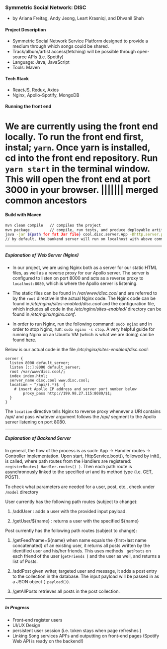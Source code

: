 ### Symmetric Social Network: DISC
- by Ariana Freitag, Andy Jeong, Leart Krasniqi, and Dhvanil Shah

#### Project Description
- Symmetric Social Network Service Platform designed to provide a medium through which songs could be shared.
- Track/album/artist access(fetching) will be possible through open-source APIs (i.e. Spotify)
- Language: Java, JavaScript
- Tools: Maven

#### Tech Stack
- ReactJS, Redux, Axios
- Nginx, Apollo-Spotify, MongoDB

#### Running the front end
We are currently using the front end locally. To run the front end first, instal; `yarn`.
Once yarn is installed, cd into the front end repository. Run `yarn start` in the terminal window.
This will open the front end at port 3000 in your browser.
||||||| merged common ancestors
=======

#### Build with Maven
```bash
mvn clean compile   // compiles the project
mvn package         // compile, run tests, and produce deployable artifact (fat .jar)
java -jar ${path for fat Jar file} cool.disc.server.App -Dhttp.server.port=${port} // specify path and port address
// by default, the bankend server will run on localhost with above command
```
********
##### Explanation of Web Server (Nginx)
- In our project, we are using Nginx both as a server for our static HTML files, as well as a reverse proxy for our Apollo server. The server is configured to listen on port 8000 and acts as a reverse proxy to `localhost:8080`, which is where the Apollo server is listening.  

- The static files can be found in */var/www/disc.cool* and are referred to by the `root` directive in the actual Nginx code.  The Nginx code can be found in */etc/nginx/sites-enabled/disc.cool* and the configuration file, which includes all code in the */etc/nginx/sites-enabled/* directory can be found in */etc/nginx/nginx.conf*.  

- In order to run Nginx, run the following command: `sudo nginx` and in order to stop Nginx, run: `sudo nginx -s stop`.  A very helpful guide for running Nginx on an Ubuntu VM (which is what we are doing) can be found [here](https://medium.com/@jgefroh/a-guide-to-using-nginx-for-static-websites-d96a9d034940?fbclid=IwAR2HYBfjMCbsoSDHM9SHxzrMWqOVn5nwLl1OegxakSP9Sp2OR5fa6gj9msw).

Below is our actual code in the file */etc/nginx/sites-enabled/disc.cool*:
```
server {
  listen 8000 default_server;
  listen [::]:8000 default_server;
  root /var/www/disc.cool/;
  index index.html;
  server_name disc.cool www.disc.cool;
  location ~ ^/api/(.*)$  {
	# insert Apollo IP address and server port number below
    	proxy_pass http://199.98.27.115:8080/$1;
  }
}
```
The `location` directive tells Nginx to reverse proxy whenever a URI contains */api/* and pass whatever argument follows the */api/* segment to the Apollo server listening on port 8080.

********
##### Explanation of Backend Server
In general, the flow of the process is as such:
App -> Handler routes -> Controller implementation. Upon start, HttpService.boot(), followed by init(), is called, where path routes from the Handlers are registered: ```registerRoutes( Handler.routes() )```. Then each path route is asynchronously linked to the specified uri and its method type (i.e. GET, POST).

To check what parameters are needed for a user, post, etc., check under ```/model``` directory

User currently has the following path routes (subject to change):
  1) /addUser : adds a user with the provided input payload.

  2) /getUser/${name} : returns a user with the specified ${name}

Post currently has the following path routes (subject to change):
  1) /getFeed?name=${name}
  when name equals the {first+last name concatenated} of an existing user, it returns all posts written by the identified user and his/her friends. This uses methods ``` getPosts``` on each friend of the user (```getFriends ```) and the user as well, and returns a list of Posts.

  2) /addPost
  given writer, targeted user and message, it adds a post entry to the collection in the database. The input payload will be passed in as a JSON object (``` payload()```).

  3) /getAllPosts
  retrieves all posts in the post collection.

********
##### In Progress
- Front-end register users
- UI/UX Design
- persistent user session (i.e. token stays when page refreshes )
- Linking Song services API's and outputting on front-end pages (Spotify Web API is ready on the backend!)
